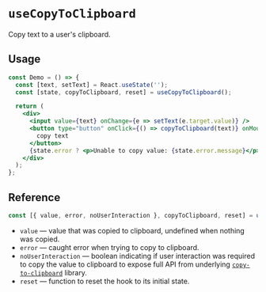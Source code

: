 # `useCopyToClipboard`

Copy text to a user's clipboard.

## Usage

```jsx
const Demo = () => {
  const [text, setText] = React.useState('');
  const [state, copyToClipboard, reset] = useCopyToClipboard();

  return (
    <div>
      <input value={text} onChange={e => setText(e.target.value)} />
      <button type="button" onClick={() => copyToClipboard(text)} onMouseOut={reset}>
        copy text
      </button>
      {state.error ? <p>Unable to copy value: {state.error.message}</p> : state.value && <p>Copied {state.value}</p>}
    </div>
  );
};
```

## Reference

```js
const [{ value, error, noUserInteraction }, copyToClipboard, reset] = useCopyToClipboard();
```

- `value` &mdash; value that was copied to clipboard, undefined when nothing was copied.
- `error` &mdash; caught error when trying to copy to clipboard.
- `noUserInteraction` &mdash; boolean indicating if user interaction was required to copy the value to clipboard to expose full API from underlying [`copy-to-clipboard`](https://github.com/sudodoki/copy-to-clipboard) library.
- `reset` &mdash; function to reset the hook to its initial state.
